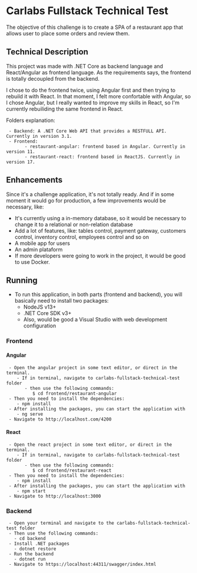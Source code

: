 # Carlabs Fullstack Technical Test

The objective of this challenge is to create a SPA of a restaurant app that allows user to place some orders and review them. 

## Technical Description

This project was made with .NET Core as backend language and React/Angular as frontend language. As the requirements says, the frontend is totally decoupled from the backend. 

I chose to do the frontend twice, using Angular first and then trying to rebuild it with React. In that moment, I felt more confortable with Angular, so I chose Angular, but I really wanted to improve my skills in React, so I'm currently rebuiliding the same frontend in React. 

Folders explanation:

     - Backend: A .NET Core Web API that provides a RESTFULL API. Currently in version 3.1.
     - Frontend: 
           - restaurant-angular: frontend based in Angular. Currently in version 11. 
           - restaurant-react: frontend based in ReactJS. Currently in version 17. 

## Enhancements

Since it's a challenge application, it's not totally ready. And if in some moment it would go for production, a few improvements would be necessary, like:

 - It's currently using a in-memory database, so it would be necessary to change it to a relational or non-relation database
 - Add a lot of features, like: tables control, payment gateway, customers control, inventory control, employees control and so on
 - A mobile app for users
 - An admin plataform
 - If more developers were going to work in the project, it would be good to use Docker. 

## Running

 - To run this application, in both parts (frontend and backend), you will basically need to install two packages:
      - NodeJS v13+
      - .NET Core SDK v3+
      - Also, would be good a Visual Studio with web development configuration

### Frontend

#### Angular

     - Open the angular project in some text editor, or direct in the terminal.
        - If in terminal, navigate to carlabs-fullstack-technical-test folder
           - then use the following commands:
              $ cd frontend/restaurant-angular
     - Then you need to install the dependencies: 
        - npm install
     - After installing the packages, you can start the application with 
        - ng serve 
     - Navigate to http://localhost.com/4200
      
#### React

     - Open the react project in some text editor, or direct in the terminal.
        - If in terminal, navigate to carlabs-fullstack-technical-test folder
           - then use the following commands:
              $ cd frontend/restaurant-react
     - Then you need to install the dependencies: 
        - npm install
     - After installing the packages, you can start the application with 
        - npm start
     - Navigate to http://localhost:3000

### Backend

     - Open your terminal and navigate to the carlabs-fullstack-technical-test folder
     - Then use the following commands:
       - cd backend
     - Install .NET packages
       - dotnet restore
     - Run the backend
       - dotnet run
     - Navigate to https://localhost:44311/swagger/index.html